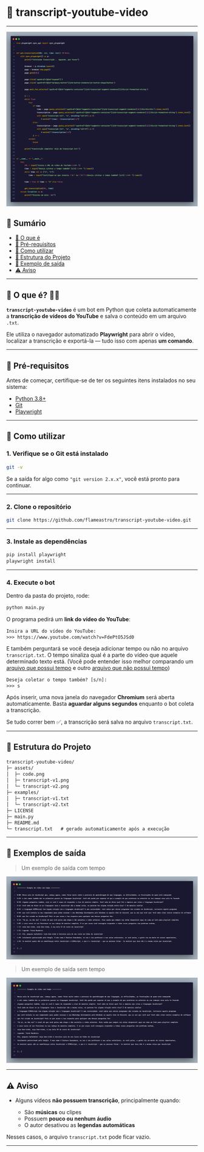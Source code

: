 # 📜 transcript-youtube-video

---

<img src="assets/code.png" alt="O código Python que salva as transcrições">

## 📑 Sumário

* [📜 O que é](#-o-que-é-)
* [🧰 Pré-requisitos](#-pré-requisitos)
* [🚀 Como utilizar](#-como-utilizar-)
* [📂 Estrutura do Projeto](#-estrutura-do-projeto)
* [📄 Exemplo de saída](#-exemplos-de-saída)
* [⚠️ Aviso](#️-aviso-)

---

## 📜 O que é? 🤷🏻

**`transcript-youtube-video`** é um bot em Python que coleta automaticamente a **transcrição de vídeos do YouTube** e salva o conteúdo em um arquivo `.txt`.

Ele utiliza o navegador automatizado **Playwright** para abrir o vídeo, localizar a transcrição e exportá-la — tudo isso com apenas **um comando**.

---

## 🧰 Pré-requisitos

Antes de começar, certifique-se de ter os seguintes itens instalados no seu sistema:

* [Python 3.8+](https://www.python.org/downloads/)
* [Git](https://git-scm.com/)
* [Playwright](https://playwright.dev/python/)

---

## 🚀 Como utilizar

### 1. Verifique se o Git está instalado

```bash
git -v
```

Se a saída for algo como `"git version 2.x.x"`, você está pronto para continuar.

---

### 2. Clone o repositório

```bash
git clone https://github.com/flameastro/transcript-youtube-video.git
```

---

### 3. Instale as dependências

```bash
pip install playwright
playwright install
```

---

### 4. Execute o bot

Dentro da pasta do projeto, rode:

```bash
python main.py
```

O programa pedirá um **link do vídeo do YouTube**:

```
Insira a URL do vídeo do YouTube:
>>> https://www.youtube.com/watch?v=FdePtO5JSd0
```

E também perguntará se você deseja adicionar tempo ou não no arquivo `transcript.txt`. O tempo sinaliza qual é a parte do vídeo que aquele determinado texto está. (Você pode entender isso melhor comparando um [arquivo que possui tempo](assets/transcript-v1.png) e outro [arquivo que não possui tempo](assets/transcript-v2.png))

```
Deseja coletar o tempo também? [s/n]:
>>> s
```

Após inserir, uma nova janela do navegador **Chromium** será aberta automaticamente.
Basta **aguardar alguns segundos** enquanto o bot coleta a transcrição.

Se tudo correr bem ✅, a transcrição será salva no arquivo `transcript.txt`.

---

## 📂 Estrutura do Projeto

```
transcript-youtube-video/
├─ assets/
│  ├─ code.png
│  ├─ transcript-v1.png
│  └─ transcript-v2.png
├─ examples/
│  ├─ transcript-v1.txt
│  └─ transcript-v2.txt
├─ LICENSE
├─ main.py
├─ README.md
└─ transcript.txt   # gerado automaticamente após a execução
```

---

## 📄 Exemplos de saída

> Um exemplo de saída com tempo
<img src="assets/transcript-v1.png" alt="Um exemplo de transcrição de saída com tempo">

> Um exemplo de saída sem tempo
<img src="assets/transcript-v2.png" alt="Um exemplo de transcrição de saída sem tempo">

---

## ⚠️ Aviso

* Alguns vídeos **não possuem transcrição**, principalmente quando:

  * São **músicas** ou clipes
  * Possuem **pouco ou nenhum áudio**
  * O autor desativou as **legendas automáticas**

Nesses casos, o arquivo `transcript.txt` pode ficar vazio.

---
